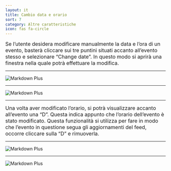 ```yaml
---
layout: it
title: Cambio data e orario
sort: 7
category: Altre caratteristiche
icon: fas fa-circle
---
```

<p class="message">
   
</p>


 <font size="3">Se l’utente desidera modificare manualmente la data e l’ora di un evento, basterà cliccare sui tre puntini situati accanto all’evento stesso e selezionare “Change date”. In questo modo si aprirà una finestra nella quale potrà effettuare la modifica.</font>

 ---

 ![Markdown Plus]({{site.baseurl}}/public/images/altre-caratteristiche/change-date.png)

 ---

 ![Markdown Plus]({{site.baseurl}}/public/images/altre-caratteristiche/changed-date.png)

 ---

 <font size="3">Una volta aver modificato l’orario, si potrà visualizzare accanto all’evento una “D”. Questa indica appunto che l’orario dell’evento è stato modificato. Questa funzionalità si utilizza per fare in modo che l’evento in questione segua gli aggiornamenti del feed, occorre cliccare sulla “D” e rimuoverla.</font> 

---

![Markdown Plus]({{site.baseurl}}/public/images/altre-caratteristiche/date-locked.png)

---

![Markdown Plus]({{site.baseurl}}/public/images/altre-caratteristiche/remove-date-locking.png)